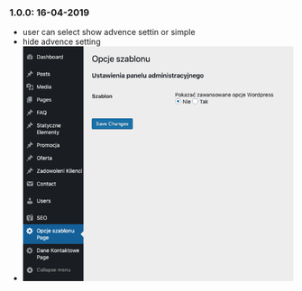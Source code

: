 ### 1.0.0: 16-04-2019

- user can select show advence settin or simple
- hide advence setting
- ![version 1.0.0](info-1-0-0.png)
